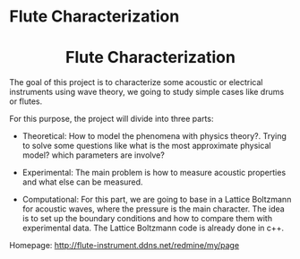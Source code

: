 # Flute Characterization

<center> <h1>Flute Characterization</h1> </center>


The goal of this project is to characterize some acoustic or electrical instruments using wave theory, we going to study simple cases like drums or flutes.


For this purpose, the project will divide into three parts:


* Theoretical: How to model the phenomena with physics theory?. Trying to solve some questions like what is the most approximate physical model? which parameters are involve?

* Experimental: The main problem is how to measure acoustic properties and what else can be measured.

* Computational: For this part, we are going to base in a Lattice Boltzmann for acoustic waves, where the pressure is the main character. The idea is to set up the boundary conditions and how to compare them with experimental data.
The Lattice Boltzmann code is already done in c++.


Homepage: http://flute-instrument.ddns.net/redmine/my/page
